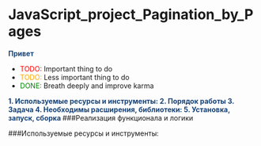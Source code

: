 # JavaScript_project_Pagination_by_Pages
 <style>
r { color: Red }
o { color: Orange }
g { color: Green }
b { color: #184377}
</style>
<b>Привет</b>
- <r>TODO:</r> Important thing to do
- <o>TODO:</o> Less important thing to do
- <g>DONE:</g> Breath deeply and improve karma
<b> 
1.	Используемые ресурсы и инструменты:
2.	Порядок работы
3.	Задача
4.	 Необходимы расширения, библиотеки:
5.	Установка, запуск, сборка

</b>
###Реализация функционала и логики
 
###Используемые ресурсы и инструменты:
 

